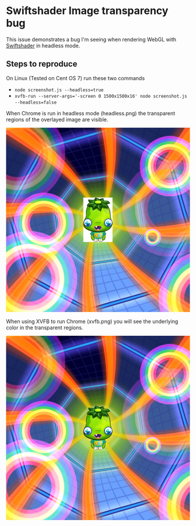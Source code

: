 # Swiftshader Image transparency bug

This issue demonstrates a bug I'm seeing when rendering WebGL with [Swiftshader](https://github.com/google/swiftshader/) in headless mode.

## Steps to reproduce

On Linux (Tested on Cent OS 7) run these two commands 

* `node screenshot.js --headless=true` 
* `xvfb-run --server-args='-screen 0 1500x1500x16' node screenshot.js --headless=false`

When Chrome is run in headless mode (headless.png) the transparent regions of the overlayed image are visible.

![current-behavior](images/current-behaviour.png)

When using XVFB to run Chrome (xvfb.png) you will see the underlying color in the transparent regions.

![expected-behavior](images/expected-behaviour.png)
